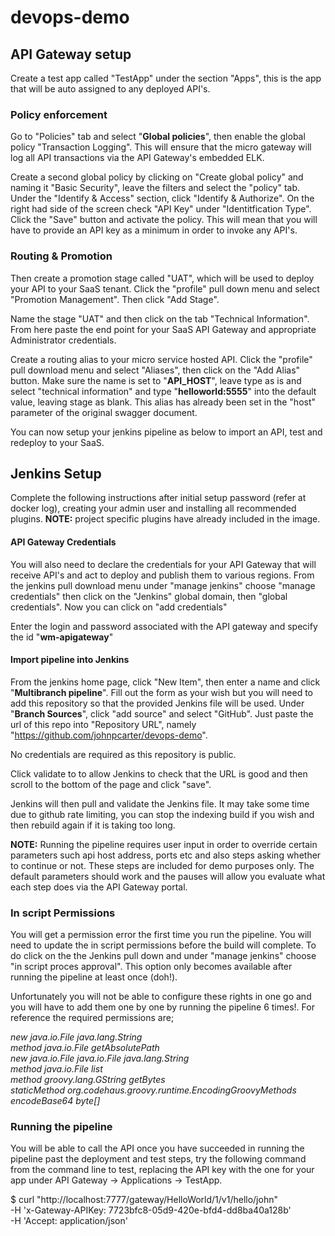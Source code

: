 # devops-demo

## API Gateway setup

Create a test app called "TestApp" under the section "Apps", this is the app that will be auto assigned to any deployed API's.

### Policy enforcement

Go to "Policies" tab and select "**Global policies**", then enable the global policy "Transaction Logging". This will ensure that the micro gateway will log all API transactions via the API Gateway's embedded ELK.

Create a second global policy by clicking on "Create global policy" and naming it "Basic Security", leave the filters and select the "policy" tab. Under the "Identify & Access" section, click "Identify & Authorize". On the right had side of the screen check "API Key" under "Identitfication Type". Click the "Save" button and activate the policy. This will mean that you will have to provide an API key as a minimum in order to invoke any API's.

### Routing & Promotion

Then create a promotion stage called "UAT", which will be used to deploy your API to your SaaS tenant. Click the "profile" pull down menu and select "Promotion Management". Then click "Add Stage".

Name the stage "UAT" and then click on the tab "Technical Information". From here paste the end point for your SaaS API Gateway and appropriate Administrator credentials.

Create a routing alias to your micro service hosted API. Click the "profile" pull download menu and select "Aliases", then click on the "Add Alias" button.
Make sure the name is set to "**API_HOST**", leave type as is and select "technical information" and type "**helloworld:5555**" into the default value, leaving stage as blank. This alias has already been set in the "host" parameter of the original swagger document.

You can now setup your jenkins pipeline as below to import an API, test and redeploy to your SaaS.


## Jenkins Setup

Complete the following instructions after initial setup password (refer at docker log), creating your admin user and installing all recommended plugins.
**NOTE:** project specific plugins have already included in the image.

#### API Gateway Credentials

You will also need to declare the credentials for your API Gateway that will receive API's and act to deploy and publish them to various regions. From the jenkins pull download menu under "manage jenkins" choose "manage credentials" then click on the "Jenkins" global domain, then "global credentials". Now you can click on "add credentials"

Enter the login and password associated with the API gateway and specify the id "**wm-apigateway**"

#### Import pipeline into Jenkins

From the jenkins home page, click "New Item", then enter a name and click "**Multibranch pipeline**".
Fill out the form as your wish but you will need to add this repository so that the provided Jenkins file will be used.
Under "**Branch Sources**", click "add source" and select "GitHub". Just paste the url of this repo into "Repository URL", namely "https://github.com/johnpcarter/devops-demo".

No credentials are required as this repository is public.

Click validate to to allow Jenkins to check that the URL is good and then scroll to the bottom of the page and click "save".

Jenkins will then pull and validate the Jenkins file. It may take some time due to github rate limiting, you can stop the indexing build if you wish and then rebuild again if it is taking too long.

**NOTE:** Running the pipeline requires user input in order to override certain parameters such api host address, ports etc and also steps asking whether to continue or not. These steps are included for demo purposes only. The default parameters should work and the pauses will allow you evaluate what each step does via the API Gateway portal.

### In script Permissions

You will get a permission error the first time you run the pipeline. You will need to update the in script permissions before the build will complete. To do click on the the Jenkins pull down and under "manage jenkins" choose "in script proces approval". This option only becomes available after running the pipeline at least once (doh!).

Unfortunately you will not be able to configure these rights in one go and you will have to add them one by one by running the pipeline 6 times!. For reference the required permissions are;

*new java.io.File java.lang.String*  
*method java.io.File getAbsolutePath*  
*new java.io.File java.io.File java.lang.String*  
*method java.io.File list*  
*method groovy.lang.GString getBytes*  
*staticMethod org.codehaus.groovy.runtime.EncodingGroovyMethods encodeBase64 byte[]*  

### Running the pipeline

You will be able to call the API once you have succeeded in running the pipeline past the deployment and test steps, try the following command from the command line to test, replacing the API key with the one for your app under API Gateway -> Applications -> TestApp.

   $ curl "http://localhost:7777/gateway/HelloWorld/1/v1/hello/john" \
     -H 'x-Gateway-APIKey: 7723bfc8-05d9-420e-bfd4-dd8ba40a128b' \
     -H 'Accept: application/json'
